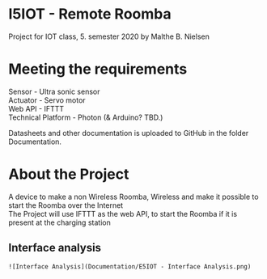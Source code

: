 # I5IOT - Remote Roomba
Project for IOT class, 5. semester 2020 by Malthe B. Nielsen

# Meeting the requirements
Sensor             - Ultra sonic sensor  
Actuator           - Servo motor  
Web API            - IFTTT  
Technical Platform - Photon (& Arduino? TBD.)  

Datasheets and other documentation is uploaded to GitHub in the folder Documentation.

# About the Project  
A device to make a non Wireless Roomba, Wireless and make it possible to start the Roomba over the Internet  
The Project will use IFTTT as the web API, to start the Roomba if it is present at the charging station

## Interface analysis

    ![Interface Analysis](Documentation/E5IOT - Interface Analysis.png)
